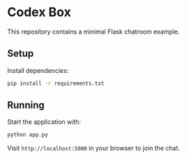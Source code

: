 # Codex Box

This repository contains a minimal Flask chatroom example.

## Setup

Install dependencies:

```bash
pip install -r requirements.txt
```

## Running

Start the application with:

```bash
python app.py
```

Visit `http://localhost:5000` in your browser to join the chat.
